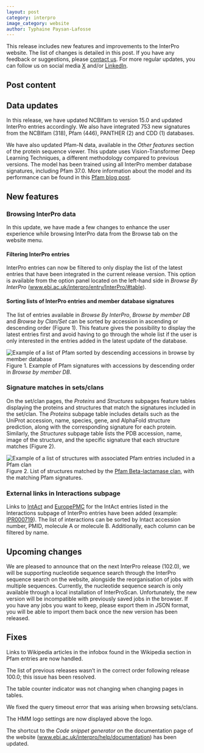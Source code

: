 ```yaml
---
layout: post
category: interpro
image_category: website
author: Typhaine Paysan-Lafosse
---
```

This release includes new features and improvements to the InterPro website. The list of changes is detailed in this post. If you have any feedback or suggestions, please [contact us](https://www.ebi.ac.uk/support/interpro). For more regular updates, you can follow us on social media [X](https://x.com/InterProDB) and/or [LinkedIn](https://www.linkedin.com/company/interpro-pfam/posts?lipi=urn%3Ali%3Apage%3Ad_flagship3_company%3BpC4tPZ%2FARYuJNmAd86lNwA%3D%3D).

## Post content

## Data updates
In this release, we have updated NCBIfam to version 15.0 and updated InterPro entries accordingly. We also have integrated 753 new signatures from the NCBIfam (318), Pfam (446), PANTHER (2) and CDD (1) databases.

We have also updated Pfam-N data, available in the _Other features_ section of the protein sequence viewer. This update uses Vision-Transformer Deep Learning Techniques, a different methodology compared to previous versions. The model has been trained using all InterPro member database signatures, including Pfam 37.0. More information about the model and its performance can be found in this [Pfam blog post](http://xfam.wordpress.com/2024/05/31/pfam-n-version-3-enhancing-pfam-coverage-of-uniprot-with-computer-vision-deep-learning-techniques/).

## New features
### Browsing InterPro data
In this update, we have made a few changes to enhance the user experience while browsing InterPro data from the Browse tab on the website menu.

#### Filtering InterPro entries
InterPro entries can now be filtered to only display the list of the latest entries that have been integrated in the current release version. This option is available from the option panel located on the left-hand side in _Browse By InterPro_ (www.ebi.ac.uk/interpro/entry/InterPro/#table).

#### Sorting lists of InterPro entries and member database signatures
The list of entries available in _Browse By InterPro_, _Browse by member DB_  and _Browse by Clan/Set_ can be sorted by accession in ascending or descending order (Figure 1). This feature gives the possibility to display the latest entries first and avoid having to go through the whole list if the user is only interested in the entries added in the latest update of the database.

![Example of a list of Pfam sorted by descending accessions in browse by member database]({{site.baseurl}}/assets/media/images/posts/interpro_101_browse_sort.png)
Figure 1. Example of Pfam signatures with accessions by descending order in _Browse by member DB_.

### Signature matches in sets/clans
On the set/clan pages, the _Proteins_ and _Structures_ subpages feature tables displaying the proteins and structures that match the signatures included in the set/clan. The _Proteins_ subpage table includes details such as the UniProt accession, name, species, gene, and AlphaFold structure prediction, along with the corresponding signature for each protein. Similarly, the _Structures_ subpage table lists the PDB accession, name, image of the structure, and the specific signature that each structure matches (Figure 2).

![Example of a list of structures with associated Pfam entries included in a Pfam clan]({{site.baseurl}}/assets/media/images/posts/interpro_101_clan_struct.png)
Figure 2. List of structures matched by the [Pfam Beta-lactamase clan](https://www.ebi.ac.uk/interpro/set/pfam/CL0013/structure/PDB/#table), with the matching Pfam signatures.

### External links in Interactions subpage
Links to [IntAct](https://www.ebi.ac.uk/intact/home) and [EuropePMC](https://europepmc.org/) for the IntAct entries listed in the Interactions subpage of InterPro entries have been added (example: [IPR000719](https://www.ebi.ac.uk/interpro/entry/InterPro/IPR000719/interactions/#table)). The list of interactions can be sorted by Intact accession number, PMID, molecule A or molecule B. Additionally, each column can be filtered by name.

## Upcoming changes
We are pleased to announce that on the next InterPro release (102.0), we will be supporting nucleotide sequence search through the InterPro sequence search on the website, alongside the reorganisation of jobs with multiple sequences. Currently, the nucleotide sequence search is only available through a local installation of InterProScan. Unfortunately, the new version will be incompatible with previously saved jobs in the browser. If you have any jobs you want to keep, please export them in JSON format, you will be able to import them back once the new version has been released.

## Fixes
Links to Wikipedia articles in the infobox found in the Wikipedia section in Pfam entries are now handled.

The list of previous releases wasn’t in the correct order following release 100.0; this issue has been resolved.

The table counter indicator was not changing when changing pages in tables.

We fixed the query timeout error that was arising when browsing sets/clans.

The HMM logo settings are now displayed above the logo.

The shortcut to the _Code snippet generator_ on the documentation page of the website (www.ebi.ac.uk/interpro/help/documentation) has been updated.


